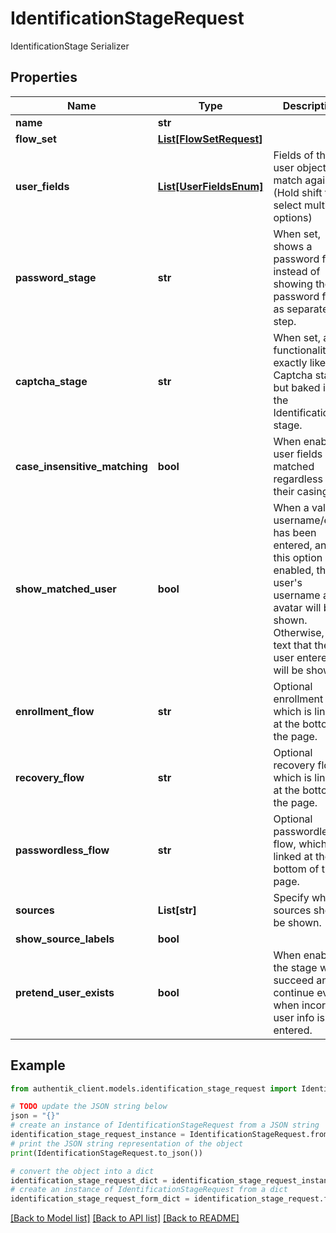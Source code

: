 # IdentificationStageRequest

IdentificationStage Serializer

## Properties

Name | Type | Description | Notes
------------ | ------------- | ------------- | -------------
**name** | **str** |  | 
**flow_set** | [**List[FlowSetRequest]**](FlowSetRequest.md) |  | [optional] 
**user_fields** | [**List[UserFieldsEnum]**](UserFieldsEnum.md) | Fields of the user object to match against. (Hold shift to select multiple options) | [optional] 
**password_stage** | **str** | When set, shows a password field, instead of showing the password field as separate step. | [optional] 
**captcha_stage** | **str** | When set, adds functionality exactly like a Captcha stage, but baked into the Identification stage. | [optional] 
**case_insensitive_matching** | **bool** | When enabled, user fields are matched regardless of their casing. | [optional] 
**show_matched_user** | **bool** | When a valid username/email has been entered, and this option is enabled, the user&#39;s username and avatar will be shown. Otherwise, the text that the user entered will be shown | [optional] 
**enrollment_flow** | **str** | Optional enrollment flow, which is linked at the bottom of the page. | [optional] 
**recovery_flow** | **str** | Optional recovery flow, which is linked at the bottom of the page. | [optional] 
**passwordless_flow** | **str** | Optional passwordless flow, which is linked at the bottom of the page. | [optional] 
**sources** | **List[str]** | Specify which sources should be shown. | [optional] 
**show_source_labels** | **bool** |  | [optional] 
**pretend_user_exists** | **bool** | When enabled, the stage will succeed and continue even when incorrect user info is entered. | [optional] 

## Example

```python
from authentik_client.models.identification_stage_request import IdentificationStageRequest

# TODO update the JSON string below
json = "{}"
# create an instance of IdentificationStageRequest from a JSON string
identification_stage_request_instance = IdentificationStageRequest.from_json(json)
# print the JSON string representation of the object
print(IdentificationStageRequest.to_json())

# convert the object into a dict
identification_stage_request_dict = identification_stage_request_instance.to_dict()
# create an instance of IdentificationStageRequest from a dict
identification_stage_request_form_dict = identification_stage_request.from_dict(identification_stage_request_dict)
```
[[Back to Model list]](../README.md#documentation-for-models) [[Back to API list]](../README.md#documentation-for-api-endpoints) [[Back to README]](../README.md)


